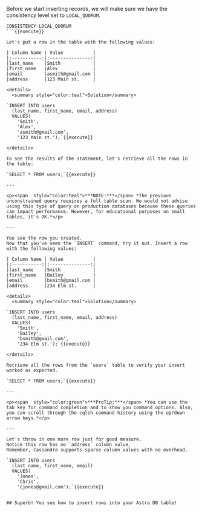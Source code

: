 Before we start inserting records, we will make sure we have the consistency level set to `LOCAL_QUORUM`.

```
CONSISTENCY LOCAL_QUORUM
```{{execute}}

Let's put a row in the table with the following values:

| Column Name | Value           |
|:-----------:|:---------------:|
|last_name    |Smith            |
|first_name   |Alex             |
|email        |asmith@gmail.com |
|address      |123 Main st.     |

<details>
  <summary style="color:teal">Solution</summary>

`INSERT INTO users
  (last_name, first_name, email, address)
  VALUES(
    'Smith',
    'Alex',
    'asmith@gmail.com',
    '123 Main st.');`{{execute}}

</details>

To see the results of the statement, let's retrieve all the rows in the table:

`SELECT * FROM users;`{{execute}}

---

<p><span  style="color:teal">***NOTE:***</span> *The previous unconstrained query requires a full table scan. We would not advise using this type of query on production databases because these queries can impact performance. However, for educational purposes on small tables, it's OK.*</p>

---

You see the row you created.
Now that you've seen the `INSERT` command, try it out. Insert a row with the following values:

| Column Name | Value           |
|:-----------:|:---------------:|
|last_name    |Smith            |
|first_name   |Bailey           |
|email        |bsmith@gmail.com |
|address      |234 Elm st.      |

<details>
  <summary style="color:teal">Solution</summary>

`INSERT INTO users
  (last_name, first_name, email, address)
  VALUES(
    'Smith',
    'Bailey',
    'bsmith@gmail.com',
    '234 Elm st.');`{{execute}}

</details>

Retrieve all the rows from the `users` table to verify your insert worked as expected.

`SELECT * FROM users;`{{execute}}

---

<p><span  style="color:green">***ProTip:***</span> *You can use the tab key for command completion and to show you command options. Also, you can scroll through the cqlsh command history using the up/down arrow keys.*</p>

---

Let's throw in one more row just for good measure.
Notice this row has no `address` column value.
Remember, Cassandra supports sparse column values with no overhead.

`INSERT INTO users
  (last_name, first_name, email)
  VALUES(
    'Jones',
    'Chris',
    'cjones@gmail.com');`{{execute}}


## Superb! You see how to insert rows into your Astra DB table!

